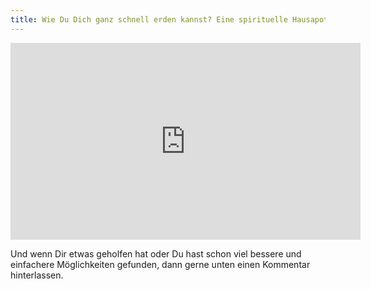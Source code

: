 ```yaml
---
title: Wie Du Dich ganz schnell erden kannst? Eine spirituelle Hausapotheke Teil 1
---
```


<iframe width="560" height="315" src="https://www.youtube.com/embed/Loi2N6tWYu8" frameborder="0" allow="accelerometer; autoplay; encrypted-media; gyroscope; picture-in-picture" allowfullscreen></iframe>

Und wenn Dir etwas geholfen hat oder Du hast schon viel bessere und einfachere Möglichkeiten gefunden, dann gerne unten einen Kommentar hinterlassen.
